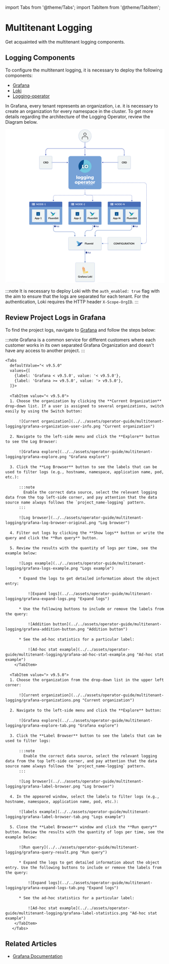 import Tabs from '@theme/Tabs';
import TabItem from '@theme/TabItem';

# Multitenant Logging

<head>
  <link rel="canonical" href="https://docs.kuberocketci.io/docs/operator-guide/monitoring-and-observability/multitenant-logging/" />
</head>

Get acquainted with the multitenant logging components.

## Logging Components

To configure the multitenant logging, it is necessary to deploy the following components:

* [Grafana](https://grafana.com/)
* [Loki](https://grafana.com/oss/loki/)
* [Logging-operator](https://banzaicloud.com/docs/one-eye/logging-operator/)

In Grafana, every tenant represents an organization, i.e. it is necessary to create an organization for every namespace in the cluster. To get more details regarding the architecture of the Logging Operator, review the Diagram below.

  ![Logging operator scheme](../../assets/operator-guide/logging-operator-architecture.png "Logging operator scheme")

:::note
  It is necessary to deploy Loki with the `auth_enabled: true` flag with the aim to ensure that the logs are separated for each tenant. For the authentication, Loki requires the HTTP header `X-Scope-OrgID`.
:::

## Review Project Logs in Grafana

To find the project logs, navigate to [Grafana](https://grafana.shared.edp-epam.com) and follow the steps below:

  :::note
    Grafana is a common service for different customers where each customer works in its own separated Grafana Organization
    and doesn't have any access to another project.
  :::

    <Tabs
      defaultValue="< v9.5.0"
      values={[
        {label: 'Grafana < v9.5.0', value: '< v9.5.0'},
        {label: 'Grafana >= v9.5.0', value: '> v9.5.0'},
      ]}>

      <TabItem value="< v9.5.0">
      1. Choose the organization by clicking the **Current Organization** drop-down list. If a user is assigned to several organizations, switch easily by using the Switch button:

          ![Current organization](../../assets/operator-guide/multitenant-logging/grafana-organization-user-info.png "Current organization")

      2. Navigate to the left-side menu and click the **Explore** button to see the Log Browser:

          ![Grafana explore](../../assets/operator-guide/multitenant-logging/grafana-explore.png "Grafana explore")

      3. Click the **Log Browser** button to see the labels that can be used to filter logs (e.g., hostname, namespace, application name, pod, etc.):

          :::note
            Enable the correct data source, select the relevant logging data from the top left-side corner, and pay attention that the data source name always follows the `project_name-logging` pattern.
          :::

          ![Log browser](../../assets/operator-guide/multitenant-logging/grafana-log-browser-original.png "Log browser")

      4. Filter out logs by clicking the **Show logs** button or write the query and click the **Run query** button.

      5. Review the results with the quantity of logs per time, see the example below:

          ![Logs example](../../assets/operator-guide/multitenant-logging/grafana-logs-example.png "Logs example")

          * Expand the logs to get detailed information about the object entry:

              ![Expand logs](../../assets/operator-guide/multitenant-logging/grafana-expand-logs.png "Expand logs")

          * Use the following buttons to include or remove the labels from the query:

              ![Addition button](../../assets/operator-guide/multitenant-logging/grafana-addition-button.png "Addition button")

          * See the ad-hoc statistics for a particular label:

              ![Ad-hoc stat example](../../assets/operator-guide/multitenant-logging/grafana-ad-hoc-stat-example.png "Ad-hoc stat example")
        </TabItem>

      <TabItem value="> v9.5.0">
      1. Choose the organization from the drop-down list in the upper left corner:

          ![Current organization](../../assets/operator-guide/multitenant-logging/grafana-organizations.png "Current organization")

      2. Navigate to the left-side menu and click the **Explore** button:

          ![Grafana explore](../../assets/operator-guide/multitenant-logging/grafana-explore-tab.png "Grafana explore")

      3. Click the **Label Browser** button to see the labels that can be used to filter logs:

          :::note
            Enable the correct data source, select the relevant logging data from the top left-side corner, and pay attention that the data source name always follows the `project_name-logging` pattern.
          :::

          ![Log browser](../../assets/operator-guide/multitenant-logging/grafana-label-browser.png "Log browser")

      4. In the appeared window, select the labels to filter logs (e.g., hostname, namespace, application name, pod, etc.):

          ![labels example](../../assets/operator-guide/multitenant-logging/grafana-label-browser-tab.png "Logs example")

      5. Close the **Label Browser** window and click the **Run query** button. Review the results with the quantity of logs per time, see the example below:

          ![Run query](../../assets/operator-guide/multitenant-logging/grafana-query-result.png "Run query")

          * Expand the logs to get detailed information about the object entry. Use the following buttons to include or remove the labels from the query:

              ![Expand logs](../../assets/operator-guide/multitenant-logging/grafana-expand-logs-tab.png "Expand logs")

          * See the ad-hoc statistics for a particular label:

              ![Ad-hoc stat example](../../assets/operator-guide/multitenant-logging/grafana-label-statistics.png "Ad-hoc stat example")
        </TabItem>
       </Tabs>

## Related Articles

* [Grafana Documentation](https://grafana.com/docs/grafana/latest/)
